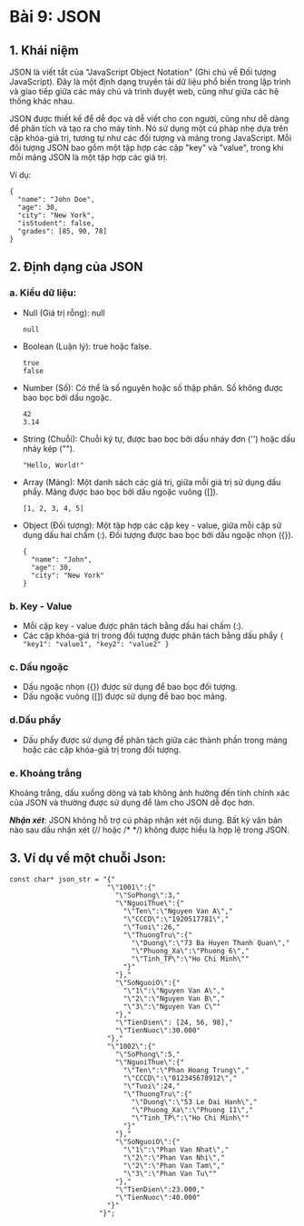 # Bài 9: JSON
## 1. Khái niệm

JSON là viết tắt của "JavaScript Object Notation" (Ghi chú về Đối tượng JavaScript). Đây là một định dạng truyền tải dữ liệu phổ biến trong lập trình và giao tiếp giữa các máy chủ và trình duyệt web, cũng như giữa các hệ thống khác nhau.

JSON được thiết kế để dễ đọc và dễ viết cho con người, cũng như dễ dàng để phân tích và tạo ra cho máy tính. Nó sử dụng một cú pháp nhẹ dựa trên cặp khóa-giá trị, tương tự như các đối tượng và mảng trong JavaScript. Mỗi đối tượng JSON bao gồm một tập hợp các cặp "key" và "value", trong khi mỗi mảng JSON là một tập hợp các giá trị.

Ví dụ:
```
{
  "name": "John Doe",
  "age": 30,
  "city": "New York",
  "isStudent": false,
  "grades": [85, 90, 78]
}
```

## 2. Định dạng của JSON
### a. Kiểu dữ liệu:
- Null (Giá trị rỗng): null

  ```null```

- Boolean (Luận lý): true hoặc false.
  ```
  true
  false
  ```
- Number (Số): Có thể là số nguyên hoặc số thập phân. Số không được bao bọc bởi dấu ngoặc.
  ```
  42
  3.14
  ```
- String (Chuỗi): Chuỗi ký tự, được bao bọc bởi dấu nháy đơn ('') hoặc dấu nháy kép ("").

  ```"Hello, World!"```

- Array (Mảng): Một danh sách các giá trị, giữa mỗi giá trị sử dụng dấu phẩy. Mảng được bao bọc bởi dấu ngoặc vuông ([]).

  ```[1, 2, 3, 4, 5]```

- Object (Đối tượng): Một tập hợp các cặp key - value, giữa mỗi cặp sử dụng dấu hai chấm (:). Đối tượng được bao bọc bởi dấu ngoặc nhọn ({}).
  ```
  {
    "name": "John",
    "age": 30,
    "city": "New York"
  }
  ```

### b. Key - Value
- Mỗi cặp key - value được phân tách bằng dấu hai chấm (:).
- Các cặp khóa-giá trị trong đối tượng được phân tách bằng dấu phẩy
  ```{ "key1": "value1", "key2": "value2" }```
### c. Dấu ngoặc
- Dấu ngoặc nhọn ({}) được sử dụng để bao bọc đối tượng.
- Dấu ngoặc vuông ([]) được sử dụng để bao bọc mảng.
### d.Dấu phẩy
- Dấu phẩy được sử dụng để phân tách giữa các thành phần trong mảng hoặc các cặp khóa-giá trị trong đối tượng.
### e. Khoảng trắng
Khoảng trắng, dấu xuống dòng và tab không ảnh hưởng đến tính chính xác của JSON và thường được sử dụng để làm cho JSON dễ đọc hơn.

***Nhận xét***: JSON không hỗ trợ cú pháp nhận xét nội dung. Bất kỳ văn bản nào sau dấu nhận xét (// hoặc /* */) không được hiểu là hợp lệ trong JSON.

## 3. Ví dụ về một chuỗi Json:
```
const char* json_str = "{"
                        "\"1001\":{"
                          "\"SoPhong\":3,"
                          "\"NguoiThue\":{"
                            "\"Ten\":\"Nguyen Van A\","
                            "\"CCCD\":\"1920517781\","
                            "\"Tuoi\":26,"
                            "\"ThuongTru\":{"
                              "\"Duong\":\"73 Ba Huyen Thanh Quan\","
                              "\"Phuong_Xa\":\"Phuong 6\","
                              "\"Tinh_TP\":\"Ho Chi Minh\""
                            "}"
                          "},"
                          "\"SoNguoiO\":{"
                            "\"1\":\"Nguyen Van A\","
                            "\"2\":\"Nguyen Van B\","
                            "\"3\":\"Nguyen Van C\""
                          "},"
                          "\"TienDien\": [24, 56, 98],"
                          "\"TienNuoc\":30.000"
                        "},"
                        "\"1002\":{"
                          "\"SoPhong\":5,"
                          "\"NguoiThue\":{"
                            "\"Ten\":\"Phan Hoang Trung\","
                            "\"CCCD\":\"012345678912\","
                            "\"Tuoi\":24,"
                            "\"ThuongTru\":{"
                              "\"Duong\":\"53 Le Dai Hanh\","
                              "\"Phuong_Xa\":\"Phuong 11\","
                              "\"Tinh_TP\":\"Ho Chi Minh\""
                            "}"
                          "},"
                          "\"SoNguoiO\":{"
                            "\"1\":\"Phan Van Nhat\","
                            "\"2\":\"Phan Van Nhi\","
                            "\"2\":\"Phan Van Tam\","
                            "\"3\":\"Phan Van Tu\""
                          "},"
                          "\"TienDien\":23.000,"
                          "\"TienNuoc\":40.000"
                        "}"
                      "}";
```
